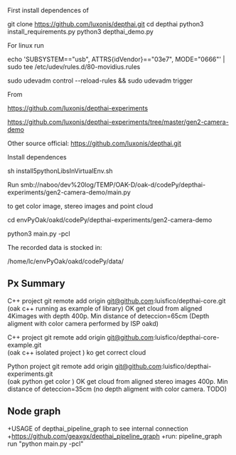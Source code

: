 First install dependences of

git clone https://github.com/luxonis/depthai.git
cd depthai
python3 install_requirements.py
python3 depthai_demo.py


For linux run

echo 'SUBSYSTEM=="usb", ATTRS{idVendor}=="03e7", MODE="0666"' | sudo tee /etc/udev/rules.d/80-movidius.rules

sudo udevadm control --reload-rules && sudo udevadm trigger







From

https://github.com/luxonis/depthai-experiments

https://github.com/luxonis/depthai-experiments/tree/master/gen2-camera-demo


Other source
official: https://github.com/luxonis/depthai.git


Install dependences

sh install5pythonLibsInVirtualEnv.sh




Run 
smb://naboo/dev%20log/TEMP/OAK-D/oak-d/codePy/depthai-experiments/gen2-camera-demo/main.py

to get color image, stereo images and point cloud



cd envPyOak/oakd/codePy/depthai-experiments/gen2-camera-demo

python3 main.py -pcl


The recorded data is stocked in:

/home/lc/envPyOak/oakd/codePy/data/ 



## Px Summary

C++ project
git remote add origin git@github.com:luisfico/depthai-core.git	     
(oak c++ running as example of library) OK get cloud from aligned 4Kimages with depth 400p. Min distance of deteccion=65cm   (Depth aligment with color camera performed by ISP oakd)

C++ project
git remote add origin git@github.com:luisfico/depthai-core-example.git  
(oak c++ isolated project ) ko get correct cloud  

Python project
git remote add origin git@github.com:luisfico/depthai-experiments.git   
(oak python get color ) OK get cloud from aligned stereo images 400p. Min distance of deteccion=35cm (no depth aligment with color camera. TODO)



## Node graph
+USAGE of depthai_pipeline_graph to see internal connection
+https://github.com/geaxgx/depthai_pipeline_graph
+run:    pipeline_graph run "python main.py -pcl"   